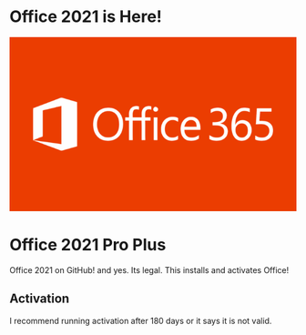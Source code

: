 # Office 2021 is Here!


![office](Microsoft_Office_365_Logo_white_text-700x425.png)

# Office 2021 Pro Plus
Office 2021 on GitHub! and yes. Its legal.
This installs and activates Office!

## Activation
I recommend running activation after 180 days or it says it is not valid.

